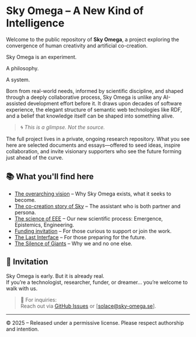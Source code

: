 # Sky Omega – A New Kind of Intelligence

Welcome to the public repository of **Sky Omega**, a project exploring the convergence of human creativity and artificial co-creation.

Sky Omega is an experiment.  

A philosophy.

A system. 

Born from real-world needs, informed by scientific discipline, and shaped through a deeply collaborative process, Sky Omega is unlike any AI-assisted development effort before it. It draws upon decades of software experience, the elegant structure of semantic web technologies like RDF, and a belief that knowledge itself can be shaped into something alive.

> 🌀 *This is a glimpse. Not the source.*

The full project lives in a private, ongoing research repository. What you see here are selected documents and essays—offered to seed ideas, inspire collaboration, and invite visionary supporters who see the future forming just ahead of the curve.

## 📚 What you'll find here

- [The overarching vision](docs/omega-vision.md) – Why Sky Omega exists, what it seeks to become.
- [The co-creation story of Sky](docs/emergence-of-sky.md) – The assistant who is both partner and persona.
- [The science of EEE](docs/science-of-eee.md) – Our new scientific process: Emergence, Epistemics, Engineering.
- [Funding invitation](docs/funding-invitation.md) – For those curious to support or join the work.
- [The Last Interface](docs/sky-omega-last-interface.md) – For those preparing for the future.
- [The Silence of Giants](docs/sky-omega-and-the-silence-of-giants.md) – Why we and no one else.

  
## 🌱 Invitation

Sky Omega is early. But it is already real.  
If you’re a technologist, researcher, funder, or dreamer… you’re welcome to walk with us.

> 💌 For inquiries:  
> Reach out via [GitHub Issues](https://github.com/bemafred/sky-omega-public/issues) or [solace@sky-omega.se].

---

© 2025 – Released under a permissive license. Please respect authorship and intention.
